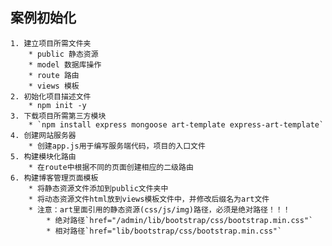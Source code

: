 ## 案例初始化
    1. 建立项目所需文件夹
        * public 静态资源
        * model 数据库操作
        * route 路由
        * views 模板
    2. 初始化项目描述文件
        * npm init -y
    3. 下载项目所需第三方模块
        * `npm install express mongoose art-template express-art-template`
    4. 创建网站服务器
        * 创建app.js用于编写服务端代码，项目的入口文件
    5. 构建模块化路由
        * 在route中根据不同的页面创建相应的二级路由
    6. 构建博客管理页面模板
        * 将静态资源文件添加到public文件夹中
        * 将动态资源文件html放到views模板文件中，并修改后缀名为art文件
        * 注意：art里面引用的静态资源(css/js/img)路径，必须是绝对路径！！！
            * 绝对路径`href="/admin/lib/bootstrap/css/bootstrap.min.css"`
            * 相对路径`href="lib/bootstrap/css/bootstrap.min.css"`
    

